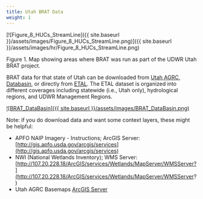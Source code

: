 ```yaml
---
title: Utah BRAT Data
weight: 1
---
```


[![Figure_8_HUCs_StreamLine]({{ site.baseurl }}/assets/images/Figure_8_HUCs_StreamLine.png)]({{ site.baseurl }}/assets/images/hr/Figure_8_HUCs_StreamLine.png)

Figure 1.  Map showing areas where BRAT was run as part of the UDWR Utah BRAT project.



BRAT data for that state of Utah can be downloaded from [Utah AGRC](http://gis.utah.gov/data/bioscience-overview/), [Databasin](http://databasin.org/datasets/1420ffb7e9674753a5fb626e2b830c1f), or directly from [ETAL](https://usu.box.com/v/UtahBRATData).  The ETAL dataset is organized into different coverages including statewide (i.e., Utah only), hydrological regions, and UDWR Management Regions. 

[![BRAT_DataBasin]({{ site.baseurl }}/assets/images/BRAT_DataBasin.png)](https://databasin.org/datasets/1420ffb7e9674753a5fb626e2b830c1f)

Note: if you do download data and want some context layers, these might be helpful:
- APFO NAIP Imagery - Instructions; ArcGIS Server: [http://gis.apfo.usda.gov/arcgis/services](http://gis.apfo.usda.gov/arcgis/services)
- NWI (National Wetlands Inventory); WMS Server: [http://107.20.228.18/ArcGIS/services/Wetlands/MapServer/WMSServer?](http://107.20.228.18/ArcGIS/services/Wetlands/MapServer/WMSServer?)
- Utah AGRC Basemaps [ArcGIS Server](http://gis.utah.gov/data/sgid-base-map-services-arcmap/) 
